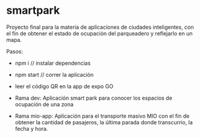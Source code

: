 # smartpark
Proyecto final para la materia de aplicaciones de ciudades inteligentes, con el fin de obtener el estado de ocupación del parqueadero y reflejarlo en un mapa.

Pasos:
 
* npm i // instalar dependencias

* npm start // correr la aplicación

* leer el código QR en la app de expo GO


* Rama dev: Aplicación smart park para conocer los espacios de ocupación de una zona

* Rama mio-app: Aplicación para el transporte masivo MIO con el fin de obtener la cantidad de pasajeros, la última parada donde transcurrio, la fecha y hora.
